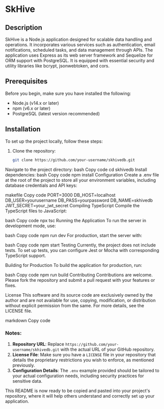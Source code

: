 # SkHive

## Description

SkHive is a Node.js application designed for scalable data handling and operations. It incorporates various services such as authentication, email notifications, scheduled tasks, and data management through APIs. The application uses Express as its web server framework and Sequelize for ORM support with PostgreSQL. It is equipped with essential security and utility libraries like bcrypt, jsonwebtoken, and cors.

## Prerequisites

Before you begin, make sure you have installed the following:
- Node.js (v14.x or later)
- npm (v6.x or later)
- PostgreSQL (latest version recommended)

## Installation

To set up the project locally, follow these steps:

1. Clone the repository:
   ```bash
   git clone https://github.com/your-username/skhivedb.git
Navigate to the project directory:
bash
Copy code
cd skhivedb
Install dependencies:
bash
Copy code
npm install
Configuration
Create a .env file at the root of the project to store all your environment variables, including database credentials and API keys:

makefile
Copy code
PORT=3000
DB_HOST=localhost
DB_USER=yourusername
DB_PASS=yourpassword
DB_NAME=skhivedb
JWT_SECRET=your_jwt_secret
Compiling TypeScript
Compile the TypeScript files to JavaScript:

bash
Copy code
npx tsc
Running the Application
To run the server in development mode, use:

bash
Copy code
npm run dev
For production, start the server with:

bash
Copy code
npm start
Testing
Currently, the project does not include tests. To set up tests, you can configure Jest or Mocha with corresponding TypeScript support.

Building for Production
To build the application for production, run:

bash
Copy code
npm run build
Contributing
Contributions are welcome. Please fork the repository and submit a pull request with your features or fixes.

License
This software and its source code are exclusively owned by the author and are not available for use, copying, modification, or distribution without explicit permission from the same. For more details, see the LICENSE file.

markdown
Copy code

### Notes:

1. **Repository URL**: Replace `https://github.com/your-username/skhivedb.git` with the actual URL of your GitHub repository.
2. **License File**: Make sure you have a `LICENSE` file in your repository that details the proprietary restrictions you wish to enforce, as mentioned previously.
3. **Configuration Details**: The `.env` example provided should be tailored to your actual configuration needs, including security practices for sensitive data.

This README is now ready to be copied and pasted into your project's repository, where it will help others understand and correctly set up your application.






